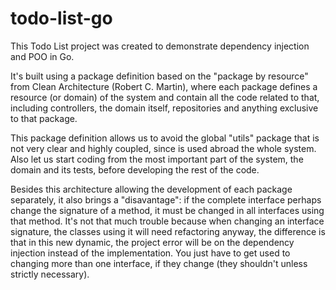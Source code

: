 # todo-list-go
This Todo List project was created to demonstrate dependency injection and POO in Go.

It's built using a package definition based on the "package by resource" from Clean Architecture (Robert C. Martin), where each package defines a resource (or domain) of the system and contain all the code related to that, including controllers, the domain itself, repositories and anything exclusive to that package. 

This package definition allows us to avoid the global "utils" package that is not very clear and highly coupled, since is used abroad the whole system. Also let us start coding from the most important part of the system, the domain and its tests, before developing the rest of the code.

Besides this architecture allowing the development of each package separately, it also brings a "disavantage": if the complete interface perhaps change the signature of a method, it must be changed in all interfaces using that method. It's not that much trouble because when changing an interface signature, the classes using it will need refactoring anyway, the difference is that in this new dynamic, the project error will be on the dependency injection instead of the implementation. You just have to get used to changing more than one interface, if they change (they shouldn't unless strictly necessary).